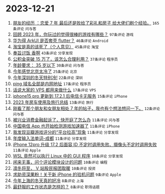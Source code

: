 # 2023-12-21

1. [朋友的经历 ：恋爱 7 年 最后还是败给了彩礼和房子 给大佬们刷个经验。](https://www.v2ex.com/t/1002141) `165条评论` `问与答`
1. [回顾 2023 年，你玩过的觉得很棒的游戏有哪些？](https://www.v2ex.com/t/1002140) `97条评论` `游戏`
1. [华为得 ArkUI 是否套壳 flutter？](https://www.v2ex.com/t/1002165) `46条评论` `Android`
1. [淘宝是真的该死了（个人意见）](https://www.v2ex.com/t/1002138) `45条评论` `淘宝`
1. [奉旨讨饭 香啊](https://www.v2ex.com/t/1002169) `43条评论` `分享发现`
1. [公积金突破 15 万了，该怎么合理利用？](https://www.v2ex.com/t/1002139) `37条评论` `程序员`
1. [年龄要求： 35 岁以下](https://www.v2ex.com/t/1002166) `30条评论` `问与答`
1. [今年感觉北京太冷了](https://www.v2ex.com/t/1002158) `25条评论` `北京`
1. [今年深圳的冬天特别冷!](https://www.v2ex.com/t/1002163) `22条评论` `深圳`
1. [ping 域名全部是内网地址](https://www.v2ex.com/t/1002157) `17条评论` `程序员`
1. [话说大家的 VPS 都用来做什么](https://www.v2ex.com/t/1002155) `17条评论` `VPS`
1. [iphone15 pro 更新到 17.2.1 后电信卡无服务](https://www.v2ex.com/t/1002136) `15条评论` `iPhone`
1. [2023 年房车使用及旅行总结](https://www.v2ex.com/t/1002134) `13条评论` `旅行`
1. [刚看了那个朋友和女朋友相处 7 年的帖子，我也有个想法想问一下。](https://www.v2ex.com/t/1002199) `12条评论` `问与答`
1. [被兴业消费金融起诉了，快开庭了怎么办](https://www.v2ex.com/t/1002176) `11条评论` `问与答`
1. [中国电信 App 也开始检测游戏加速器了](https://www.v2ex.com/t/1002164) `11条评论` `iPhone`
1. [我发现豆瓣游戏评分的“平台拉高”现象](https://www.v2ex.com/t/1002154) `11条评论` `分享发现`
1. [年度输入法单词-成都](https://www.v2ex.com/t/1002149) `11条评论` `分享发现`
1. [iPhone 12pro 升级 17.2 后面容 ID 不定时调用失败、摄像头不定时调用失败](https://www.v2ex.com/t/1002131) `11条评论` `Apple`
1. [WSL 竟然可以执行 Linux 中的 GUI 程序](https://www.v2ex.com/t/1002178) `10条评论` `分享发现`
1. [闲来无事，问个评论模块设计的问题](https://www.v2ex.com/t/1002150) `10条评论` `编程`
1. [凛冬将至， V 站股民报团取暖](https://www.v2ex.com/t/1002148) `10条评论` `投资`
1. [求助资深果粉！关于新 iPhone 的验机问题](https://www.v2ex.com/t/1002160) `9条评论` `Apple`
1. [今年上海的冬天真的好冷](https://www.v2ex.com/t/1002181) `8条评论` `上海`
1. [最舒服的工作状态是怎样的？](https://www.v2ex.com/t/1002171) `8条评论` `职场话题`

